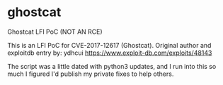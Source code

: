 # ghostcat
Ghostcat LFI PoC (NOT AN RCE)

This is an LFI PoC for CVE-2017-12617 (Ghostcat). Original author and exploitdb entry by: ydhcui
https://www.exploit-db.com/exploits/48143


The script was a little dated with python3 updates, and I run into this so much I figured I'd publish my private fixes to help others.
